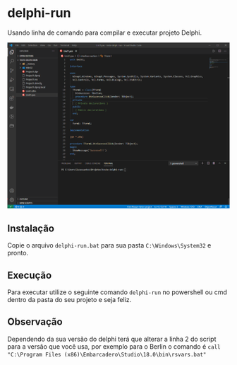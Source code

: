 # delphi-run
Usando linha de comando para compilar e executar projeto Delphi.

![teste-delphi-run](./assets/teste-delhpi-run.gif)

## Instalação
Copie o arquivo `delphi-run.bat` para sua pasta `C:\Windows\System32` e pronto.

## Execução

Para executar utilize o seguinte comando `delphi-run` no powershell ou cmd dentro da pasta do seu projeto e seja feliz.

## Observação
Dependendo da sua versão do delphi terá que alterar a linha 2 do script para a versão que você usa, por exemplo para o Berlin o comando é `call "C:\Program Files (x86)\Embarcadero\Studio\18.0\bin\rsvars.bat"`

